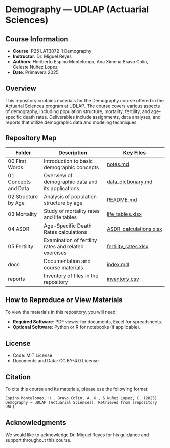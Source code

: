 # Demography — UDLAP (Actuarial Sciences)

## Course Information
- **Course**: P25 LAT3072-1 Demography
- **Instructor**: Dr. Miguel Reyes
- **Authors**: Heriberto Espino Montelongo, Ana Ximena Bravo Colín, Celeste Nuñez Lopez
- **Date**: Primavera 2025

## Overview
This repository contains materials for the Demography course offered in the Actuarial Sciences program at UDLAP. The course covers various aspects of demography, including population structure, mortality, fertility, and age-specific death rates. Deliverables include assignments, data analyses, and reports that utilize demographic data and modeling techniques.

## Repository Map
| Folder                     | Description                                           | Key Files                                    |
|---------------------------|-------------------------------------------------------|----------------------------------------------|
| 00 First Words            | Introduction to basic demographic concepts            | [notes.md](00%20First%20Words/notes.md)    |
| 01 Concepts and Data      | Overview of demographic data and its applications     | [data_dictionary.md](01%20Concepts%20and%20Data/data_dictionary.md) |
| 02 Structure by Age       | Analysis of population structure by age               | [README.md](02%20Structure%20by%20Age/README.md) |
| 03 Mortality              | Study of mortality rates and life tables              | [life_tables.xlsx](03%20Mortality/life_tables.xlsx) |
| 04 ASDR                   | Age-Specific Death Rates calculations                  | [ASDR_calculations.xlsx](04%20ASDR/ASDR_calculations.xlsx) |
| 05 Fertility              | Examination of fertility rates and related exercises   | [fertility_rates.xlsx](05%20Fertility/fertility_rates.xlsx) |
| docs                      | Documentation and course materials                     | [index.md](docs/index.md)                    |
| reports                   | Inventory of files in the repository                  | [inventory.csv](reports/inventory.csv)      |

## How to Reproduce or View Materials
To view the materials in this repository, you will need:
- **Required Software**: PDF viewer for documents, Excel for spreadsheets.
- **Optional Software**: Python or R for notebooks (if applicable).

## License
- Code: MIT License
- Documents and Data: CC BY-4.0 License

## Citation
To cite this course and its materials, please use the following format:
```
Espino Montelongo, H., Bravo Colín, A. X., & Nuñez Lopez, C. (2025). Demography — UDLAP (Actuarial Sciences). Retrieved from [repository URL]
```

## Acknowledgments
We would like to acknowledge Dr. Miguel Reyes for his guidance and support throughout this course.